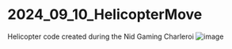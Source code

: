 # 2024_09_10_HelicopterMove
Helicopter code created during the Nid Gaming Charleroi
![image](https://github.com/user-attachments/assets/aa4e8939-6d79-4f7d-b8bb-edf1b8c3a408)
